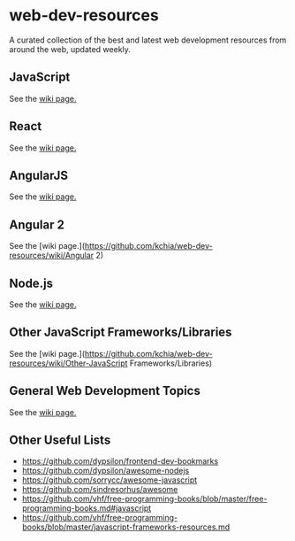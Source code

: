 # web-dev-resources
A curated collection of the best and latest web development resources from around the web, updated weekly.

## JavaScript
See the [wiki page.](https://github.com/kchia/web-dev-resources/wiki/JavaScript)

## React
See the [wiki page.](https://github.com/kchia/web-dev-resources/wiki/React)

## AngularJS
See the [wiki page.](https://github.com/kchia/web-dev-resources/wiki/AngularJS)

## Angular 2
See the [wiki page.](https://github.com/kchia/web-dev-resources/wiki/Angular 2)

## Node.js
See the [wiki page.](https://github.com/kchia/web-dev-resources/wiki/Node.js)

## Other JavaScript Frameworks/Libraries
See the [wiki page.](https://github.com/kchia/web-dev-resources/wiki/Other-JavaScript Frameworks/Libraries)

## General Web Development Topics
See the [wiki page.](https://github.com/kchia/web-dev-resources/wiki/General-Web-Development-Topics)

## Other Useful Lists
- https://github.com/dypsilon/frontend-dev-bookmarks
- https://github.com/dypsilon/awesome-nodejs
- https://github.com/sorrycc/awesome-javascript
- https://github.com/sindresorhus/awesome
- https://github.com/vhf/free-programming-books/blob/master/free-programming-books.md#javascript
- https://github.com/vhf/free-programming-books/blob/master/javascript-frameworks-resources.md
